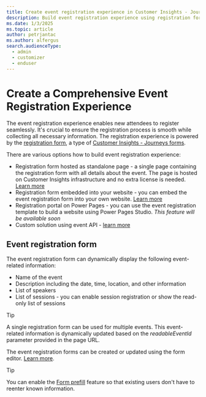 ```yaml
---
title: Create event registration experience in Customer Insights - Journeys
description: Build event registration experience using registration forms in Customer Insights - Journeys Event Management
ms.date: 1/3/2025
ms.topic: article
author: petrjantac
ms.author: alfergus
search.audienceType: 
  - admin
  - customizer
  - enduser
---
```


# Create a Comprehensive Event Registration Experience

The event registration experience enables new attendees to register seamlessly. It's crucial to ensure the registration process is smooth while collecting all necessary information. The registration experience is powered by the [registration form](event-registration-experience.md#event-registration-form), a type of [Customer Insights - Journeys forms](real-time-marketing-form-overview.md).

There are various options how to build event registration experience:

- Registration form hosted as standalone page - a single page containing the registration form with all details about the event. The page is hosted on Customer Insights infrastructure and no extra license is needed. [Learn more](real-time-marketing-form-create.md#publish-your-form)
- Registration form embedded into your website - you can embed the event registration form into your own website. [Learn more](real-time-marketing-form-create.md#publish-your-form)
- Registration portal on Power Pages - you can use the event registration template to build a website using Power Pages Studio. *This feature will be available soon*
- Custom solution using event API - [learn more](developer/using-rtm-events-api.md)

## Event registration form

The event registration form can dynamically display the following event-related information:

- Name of the event
- Description including the date, time, location, and other information
- List of speakers
- List of sessions - you can enable session registration or show the read-only list of sessions

> [!TIP]
> A single registration form can be used for multiple events. This event-related information is dynamically updated based on the *readableEventId* parameter provided in the page URL.

The event registration forms can be created or updated using the form editor. [Learn more](real-time-marketing-form-create.md).

> [!TIP]
> You can enable the [Form prefill](real-time-marketing-form-prefill.md) feature so that existing users don't have to reenter known information.